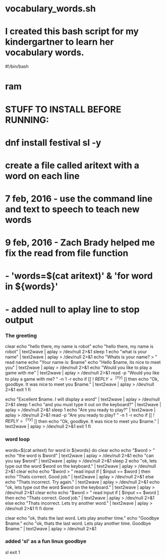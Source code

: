 # vocabulary_words.sh
# I created this bash script for my kindergartner to learn her vocabulary words. 

#!/bin/bash

# ram

# STUFF TO INSTALL BEFORE RUNNING:
# dnf install festival sl -y
# create a file called aritext with a word on each line

# 7 feb, 2016 - use the command line and text to speech to teach new words
# 9 feb, 2016 - Zach Brady helped me fix the read from file function
#             - 'words=$(cat aritext)' & 'for word in ${words}'
#             - added null to aplay line to stop output


### The greeting ###
clear
echo "hello there, my name is robot"
echo "hello there, my name is robot" | text2wave | aplay > /dev/null 2>&1
sleep 1
echo "what is your name" | text2wave | aplay > /dev/null 2>&1
echo "Whats is your name? > "
read name
echo "Your name is: $name"
echo "Hello $name, its nice to meet you" | text2wave | aplay > /dev/null 2>&1
echo "Would you like to play a game with me" | text2wave | aplay > /dev/null 2>&1
read -p "Would you like to play a game with me? " -n 1 -r
echo
if [[ ! $REPLY =~ ^[Yy]$ ]]
then
        echo "Ok, goodbye. It was nice to meet you $name." | text2wave | aplay > /dev/null 2>&1
        exit 1
fi

echo "Excellent $name. I will display a word" | text2wave | aplay > /dev/null 2>&1
sleep 1
echo "and you must type it out on the keyboard?" | text2wave | aplay > /dev/null 2>&1
sleep 1
echo "Are you ready to play?" | text2wave | aplay > /dev/null 2>&1
read -p "Are you ready to play? " -n 1 -r
echo
if [[ ! $REPLY =~ ^[Yy]$ ]]
then
        echo "Ok, goodbye. It was nice to meet you $name." | text2wave | aplay > /dev/null 2>&1
        exit 1
fi

### word loop ###
words=$(cat aritext)
for word in ${words}
do
        clear
        echo
        echo "$word  > "
        echo "the word is $word" | text2wave | aplay > /dev/null 2>&1
        echo "can you say $word" | text2wave | aplay > /dev/null 2>&1
        sleep 2
        echo "ok, lets type out the word $word on the keyboard." | text2wave | aplay > /dev/null 2>&1
        clear
        echo
        echo "$word  > "
        read input
        if [ $input == $word ]
        then
                echo "Thats correct. Good job." | text2wave | aplay > /dev/null 2>&1
        else
                echo "Thats incorrect. Try again." | text2wave | aplay > /dev/null 2>&1
                echo "ok, lets type out the word $word on the keyboard." | text2wave | aplay > /dev/null 2>&1
                clear
                echo
                echo "$word  > "
                read input
                if [ $input == $word ]
                then
                echo "Thats correct. Good job." | text2wave | aplay > /dev/null 2>&1
                else
                echo "Thats incorrect. Lets try another word." | text2wave | aplay > /dev/null 2>&1
                fi
        fi
done

clear
echo "ok, thats the last word. Lets play another time."
echo "Goodbye $name."
echo "ok, thats the last word. Lets play another time. Goodbye $name." | text2wave | aplay > /dev/null 2>&1

### added 'sl' as a fun linux goodbye ###
sl
exit 1
